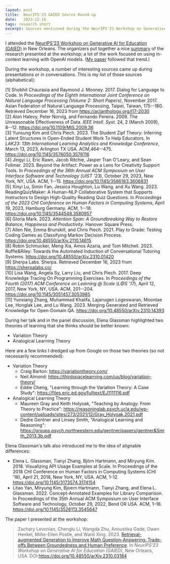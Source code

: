 ```yaml
---
layout: post
title:  NeurIPS'23 GAIED Source Round-up
date:   2023-12-16
tags: research short
excerpt: Sources mentioned during the NeurIPS'23 Workshop on Generative AI for Education.
---
```


I attended the [NeurIPS'23 Workshop on Generative AI for Education (GAIED)](https://gaied.org/neurips2023/index.html) in New Orleans.
The organizers put together a nice [summary](https://arxiv.org/abs/2402.01580) of the research presented at the workshop; a lot of the work focused on using in-context learning with OpenAI models. ([My paper](https://arxiv.org/abs/2310.03184) followed that trend.)

During the workshop, a number of interesting sources came up during presentations or in conversations.
This is my list of those sources (alphabetical):

\[1\] Shobhit Chaurasia and Raymond J. Mooney. 2017. Dialog for Language to Code. In *Proceedings of the Eighth International Joint Conference on Natural Language Processing (Volume 2: Short Papers)*, November 2017. Asian Federation of Natural Language Processing, Taipei,
Taiwan, 175--180. Retrieved December 16, 2023 from
<https://aclanthology.org/I17-2030>\
\[2\] Alon Halevy, Peter Norvig, and Fernando Pereira. 2009. The
Unreasonable Effectiveness of Data. *IEEE Intell. Syst.* 24, 2 (March
2009), 8--12. <https://doi.org/10.1109/MIS.2009.36>\
\[3\] Yunsung Kim and Chris Piech. 2023. The Student Zipf Theory:
Inferring Latent Structures in Open-Ended Student Work To Help
Educators. In *LAK23: 13th International Learning Analytics and
Knowledge Conference*, March 13, 2023, Arlington TX USA. ACM,464--475. <https://doi.org/10.1145/3576050.3576116>\
\[4\] Jingyi Li, Eric Rawn, Jacob Ritchie, Jasper Tran O'Leary, and Sean
Follmer. 2023. Beyond the Artifact: Power as a Lens for Creativity
Support Tools. In *Proceedings of the 36th Annual ACM Symposium on User Interface Software and Technology* (*UIST '23*), October 29, 2023, New York, NY, USA. ACM,
1--15. <https://doi.org/10.1145/3586183.3606831>\
\[5\] Xinyi Lu, Simin Fan, Jessica Houghton, Lu Wang, and Xu Wang. 2023.
ReadingQuizMaker: A Human-NLP Collaborative System that Supports
Instructors to Design High-Quality Reading Quiz Questions. In
*Proceedings of the 2023 CHI Conference on Human Factors in Computing
Systems*, April 19, 2023, Hamburg Germany. ACM, 1--18. <https://doi.org/10.1145/3544548.3580957>\
\[6\] Gloria Mark. 2023. *Attention Span: A Groundbreaking Way to
Restore Balance, Happiness and Productivity*.
Hanover Square Press.\
\[7\] Allen Nie, Emma Brunskill, and Chris Piech. 2021. Play to Grade:
Testing Coding Games as Classifying Markov Decision Process.
<https://doi.org/10.48550/arXiv.2110.14615>\
\[8\] Robin Schmucker, Meng Xia, Amos Azaria, and Tom Mitchell. 2023.
Ruffle&Riley: Towards the Automated Induction of Conversational Tutoring
Systems. <https://doi.org/10.48550/arXiv.2310.01420>\
\[9\] Sherpa Labs. Sherpa. Retrieved December 16, 2023 from
<https://sherpalabs.co/>\
\[10\] Lisa Wang, Angela Sy, Larry Liu, and Chris Piech. 2017. Deep
Knowledge Tracing On Programming Exercises. In *Proceedings of the
Fourth (2017) ACM Conference on Learning @ Scale* (*L@S '17*), April 12,
2017, New York, NY, USA. ACM, 201--204. <https://doi.org/10.1145/3051457.3053985>\
\[11\] Yunxiang Zhang, Muhammad Khalifa, Lajanugen Logeswaran, Moontae
Lee, Honglak Lee, and Lu Wang. 2023. Merging Generated and Retrieved
Knowledge for Open-Domain QA. <https://doi.org/10.48550/arXiv.2310.14393>

During her talk and in the panel discussion, Elena Glassman highlighted two theories of learning that she thinks should be better known:
 - Variation Theory
 - Analogical Learning Theory

Here are a few links I dredged up from Google on those two theories (so not necessarily recommended):
 - Variation Theory
   - Craig Barton: <https://variationtheory.com/>
   - Neil Almond: <https://thirdspacelearning.com/us/blog/variation-theory/>
   - Eddie Cheng, "Learning through the Variation Theory: A Case Study": <https://files.eric.ed.gov/fulltext/EJ1111116.pdf>
 - Analogical Learning Theory
   - Maureen Gray and Keith Holyoak, "Teaching by Analogy: From Theory to Practice": <https://reasoninglab.psych.ucla.edu/wp-content/uploads/sites/273/2021/12/Gray_Holyoak.2021.pdf>
   - Dedre Gentner and Linsey Smith, "Analogical Learning and Reasoning": <https://groups.psych.northwestern.edu/gentner/papers/gentner&Smith_2013.3b.pdf>

Elena Glassman's talk also introduced me to the idea of alignable differences:
 - Elena L. Glassman, Tianyi Zhang, Björn Hartmann, and Miryung Kim. 2018. Visualizing API Usage Examples at Scale. In Proceedings of the 2018 CHI Conference on Human Factors in Computing Systems (CHI ’18), April 21, 2018, New York, NY, USA. ACM, 1–12. <https://doi.org/10.1145/3173574.3174154>
 - Litao Yan, Miryung Kim, Bjoern Hartmann, Tianyi Zhang, and Elena L. Glassman. 2022. Concept-Annotated Examples for Library Comparison. In Proceedings of the 35th Annual ACM Symposium on User Interface Software and Technology, October 29, 2022, Bend OR USA. ACM, 1–16. <https://doi.org/10.1145/3526113.3545647>

The paper I presented at the workshop:

>Zachary Levonian, Chenglu Li, Wangda Zhu, Anoushka Gade, Owen Henkel, Millie-Ellen Postle, and Wanli Xing. 2023. [Retrieval-augmented Generation to Improve Math Question-Answering: Trade-offs Between Groundedness and Human Preference](https://arxiv.org/abs/2310.03184). In _NeurIPS’23 Workshop on Generative AI for Education (GAIED)_, New Orleans, USA. DOI:<https://doi.org/10.48550/arXiv.2310.03184>
